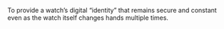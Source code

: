 To provide a watch’s digital “identity” that remains secure and constant even as the watch itself changes hands multiple times.
